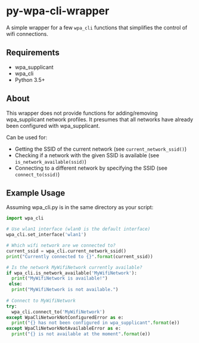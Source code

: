 # py-wpa-cli-wrapper
A simple wrapper for a few `wpa_cli` functions that simplifies the control of wifi connections.

## Requirements
* wpa_supplicant
* wpa_cli
* Python 3.5+

## About
This wrapper does not provide functions for adding/removing wpa_supplicant network profiles. It presumes that all networks have already been configured with wpa_supplicant.

Can be used for:
* Getting the SSID of the current network (see `current_network_ssid()`)
* Checking if a network with the given SSID is available (see `is_network_available(ssid)`)
* Connecting to a different network by specifying the SSID (see `connect_to(ssid)`)

## Example Usage
Assuming wpa_cli.py is in the same directory as your script:
```python
import wpa_cli

# Use wlan1 interface (wlan0 is the default interface)
wpa_cli.set_interface('wlan1')

# Which wifi network are we connected to?
current_ssid = wpa_cli.current_network_ssid()
print("Currently connected to {}".format(current_ssid))

# Is the network MyWifiNetwork currently available?
if wpa_cli.is_network_available('MyWifiNetwork'):
  print("MyWifiNetwork is available!")
 else:
  print("MyWifiNetwork is not available.")
  
# Connect to MyWifiNetwork
try:
  wpa_cli.connect_to('MyWifiNetwork')
except WpaCliNetworkNotConfiguredError as e:
  print("{} has not been configured in wpa_supplicant".format(e))
except WpaCliNetworkNotAvailableError as e:
  print("{} is not available at the moment".format(e))

```
